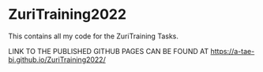 # ZuriTraining2022
This contains all my code for the ZuriTraining Tasks. 

LINK TO THE PUBLISHED GITHUB PAGES CAN BE FOUND AT
https://a-tae-bi.github.io/ZuriTraining2022/
